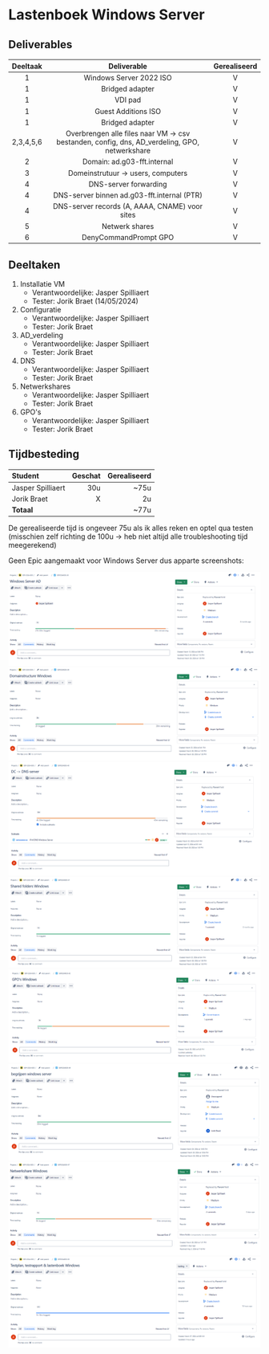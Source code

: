 # Lastenboek Windows Server

## Deliverables

<!-- Som hier de concrete eindresultaten op die je voor deze opdracht moet opleveren. -->

| Deeltaak  |                                          Deliverable                                          | Gerealiseerd |
| :-------: | :-------------------------------------------------------------------------------------------: | :----------: |
|     1     |                                    Windows Server 2022 ISO                                    |      V       |
|     1     |                                        Bridged adapter                                        |      V       |
|     1     |                                            VDI pad                                            |      V       |
|     1     |                                      Guest Additions ISO                                      |      V       |
|     1     |                                        Bridged adapter                                        |      V       |
| 2,3,4,5,6 | Overbrengen alle files naar VM -> csv bestanden, config, dns, AD_verdeling, GPO, netwerkshare |      V       |
|     2     |                                  Domain: ad.g03-fft.internal                                  |      V       |
|     3     |                              Domeinstrutuur -> users, computers                               |      V       |
|     4     |                                     DNS-server forwarding                                     |      V       |
|     4     |                          DNS-server binnen ad.g03-fft.internal (PTR)                          |      V       |
|     4     |                        DNS-server records (A, AAAA, CNAME) voor sites                         |      V       |
|     5     |                                        Netwerk shares                                         |      V       |
|     6     |                                     DenyCommandPrompt GPO                                     |      V       |

## Deeltaken

<!-- Som hier de deeltaken voor deze opdracht op en duid voor elk een verantwoordelijke en tester aan. Vermeld ook afhankelijkheden tussen deeltaken als die er zijn. Elke deeltaak wordt een kaartje op het kanban-bord! -->

1. Installatie VM
   - Verantwoordelijke: Jasper Spilliaert
   - Tester: Jorik Braet (14/05/2024)
2. Configuratie
   - Verantwoordelijke: Jasper Spilliaert
   - Tester: Jorik Braet
3. AD_verdeling
   - Verantwoordelijke: Jasper Spilliaert
   - Tester: Jorik Braet
4. DNS
   - Verantwoordelijke: Jasper Spilliaert
   - Tester: Jorik Braet
5. Netwerkshares
   - Verantwoordelijke: Jasper Spilliaert
   - Tester: Jorik Braet
6. GPO's
   - Verantwoordelijke: Jasper Spilliaert
   - Tester: Jorik Braet

## Tijdbesteding

| Student           | Geschat | Gerealiseerd |
| :---------------- | ------: | -----------: |
| Jasper Spilliaert |     30u |         ~75u |
| Jorik Braet       |       X |           2u |
| **Totaal**        |         |         ~77u |

De gerealiseerde tijd is ongeveer 75u als ik alles reken en optel qua testen (misschien zelf richting de 100u -> heb niet altijd alle troubleshooting tijd meegerekend)

<!-- Voeg na oplevering van de taak een schermafbeelding van rapport tijdbesteding voor deze taak toe. -->

Geen Epic aangemaakt voor Windows Server dus apparte screenshots:

![Tijd Windows](./img/tijdWS1.png)
![Tijd Windows](./img/tijdWS2.png)
![Tijd Windows](./img/tijdWS3.png)
![Tijd Windows](./img/tijdWS4.png)
![Tijd Windows](./img/tijdWS5.png)
![Tijd Windows](./img/tijdWS6.png)
![Tijd Windows](./img/tijdWS7.png)
![Tijd Windows](./img/tijdWS8.png)
